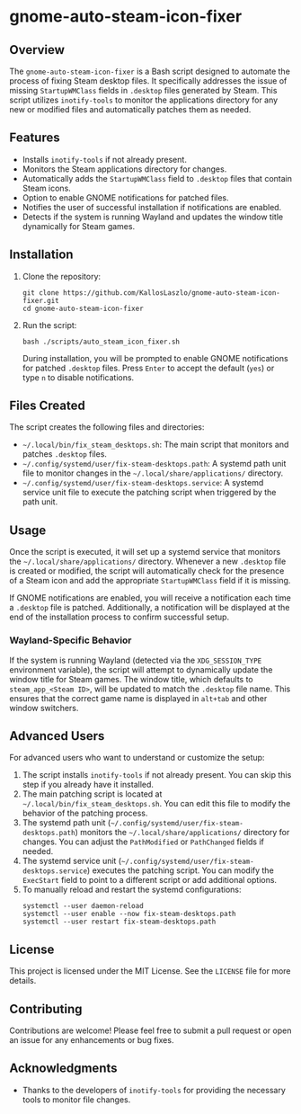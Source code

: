 # gnome-auto-steam-icon-fixer

## Overview
The `gnome-auto-steam-icon-fixer` is a Bash script designed to automate the process of fixing Steam desktop files. It specifically addresses the issue of missing `StartupWMClass` fields in `.desktop` files generated by Steam. This script utilizes `inotify-tools` to monitor the applications directory for any new or modified files and automatically patches them as needed.

## Features
- Installs `inotify-tools` if not already present.
- Monitors the Steam applications directory for changes.
- Automatically adds the `StartupWMClass` field to `.desktop` files that contain Steam icons.
- Option to enable GNOME notifications for patched files.
- Notifies the user of successful installation if notifications are enabled.
- Detects if the system is running Wayland and updates the window title dynamically for Steam games.

## Installation
1. Clone the repository:
   ```
   git clone https://github.com/KallosLaszlo/gnome-auto-steam-icon-fixer.git
   cd gnome-auto-steam-icon-fixer
   ```

2. Run the script:
   ```
   bash ./scripts/auto_steam_icon_fixer.sh
   ```

   During installation, you will be prompted to enable GNOME notifications for patched `.desktop` files. Press `Enter` to accept the default (`yes`) or type `n` to disable notifications.

## Files Created
The script creates the following files and directories:
- `~/.local/bin/fix_steam_desktops.sh`: The main script that monitors and patches `.desktop` files.
- `~/.config/systemd/user/fix-steam-desktops.path`: A systemd path unit file to monitor changes in the `~/.local/share/applications/` directory.
- `~/.config/systemd/user/fix-steam-desktops.service`: A systemd service unit file to execute the patching script when triggered by the path unit.

## Usage
Once the script is executed, it will set up a systemd service that monitors the `~/.local/share/applications/` directory. Whenever a new `.desktop` file is created or modified, the script will automatically check for the presence of a Steam icon and add the appropriate `StartupWMClass` field if it is missing.

If GNOME notifications are enabled, you will receive a notification each time a `.desktop` file is patched. Additionally, a notification will be displayed at the end of the installation process to confirm successful setup.

### Wayland-Specific Behavior
If the system is running Wayland (detected via the `XDG_SESSION_TYPE` environment variable), the script will attempt to dynamically update the window title for Steam games. The window title, which defaults to `steam_app_<Steam ID>`, will be updated to match the `.desktop` file name. This ensures that the correct game name is displayed in `alt+tab` and other window switchers.

## Advanced Users
For advanced users who want to understand or customize the setup:
1. The script installs `inotify-tools` if not already present. You can skip this step if you already have it installed.
2. The main patching script is located at `~/.local/bin/fix_steam_desktops.sh`. You can edit this file to modify the behavior of the patching process.
3. The systemd path unit (`~/.config/systemd/user/fix-steam-desktops.path`) monitors the `~/.local/share/applications/` directory for changes. You can adjust the `PathModified` or `PathChanged` fields if needed.
4. The systemd service unit (`~/.config/systemd/user/fix-steam-desktops.service`) executes the patching script. You can modify the `ExecStart` field to point to a different script or add additional options.
5. To manually reload and restart the systemd configurations:
   ```
   systemctl --user daemon-reload
   systemctl --user enable --now fix-steam-desktops.path
   systemctl --user restart fix-steam-desktops.path
   ```

## License
This project is licensed under the MIT License. See the `LICENSE` file for more details.

## Contributing
Contributions are welcome! Please feel free to submit a pull request or open an issue for any enhancements or bug fixes.

## Acknowledgments
- Thanks to the developers of `inotify-tools` for providing the necessary tools to monitor file changes.